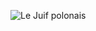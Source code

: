 ![Le Juif polonais](https://upload.wikimedia.org/wikipedia/commons/thumb/7/7a/Russian_Imperial_Family_1913.jpg/400px-Russian_Imperial_Family_1913.jpg)